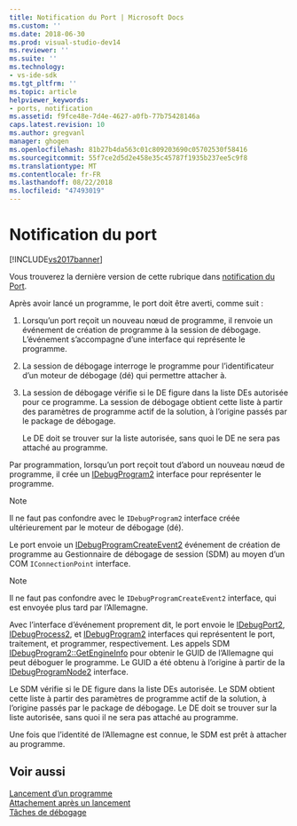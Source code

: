 ```yaml
---
title: Notification du Port | Microsoft Docs
ms.custom: ''
ms.date: 2018-06-30
ms.prod: visual-studio-dev14
ms.reviewer: ''
ms.suite: ''
ms.technology:
- vs-ide-sdk
ms.tgt_pltfrm: ''
ms.topic: article
helpviewer_keywords:
- ports, notification
ms.assetid: f9fce48e-7d4e-4627-a0fb-77b75428146a
caps.latest.revision: 10
ms.author: gregvanl
manager: ghogen
ms.openlocfilehash: 81b27b4da563c01c809203690c05702530f58416
ms.sourcegitcommit: 55f7ce2d5d2e458e35c45787f1935b237ee5c9f8
ms.translationtype: MT
ms.contentlocale: fr-FR
ms.lasthandoff: 08/22/2018
ms.locfileid: "47493019"
---
```

# <a name="notifying-the-port"></a>Notification du port
[!INCLUDE[vs2017banner](../../includes/vs2017banner.md)]

Vous trouverez la dernière version de cette rubrique dans [notification du Port](https://docs.microsoft.com/visualstudio/extensibility/debugger/notifying-the-port).  
  
Après avoir lancé un programme, le port doit être averti, comme suit :  
  
1.  Lorsqu’un port reçoit un nouveau nœud de programme, il renvoie un événement de création de programme à la session de débogage. L’événement s’accompagne d’une interface qui représente le programme.  
  
2.  La session de débogage interroge le programme pour l’identificateur d’un moteur de débogage (dé) qui permettre attacher à.  
  
3.  La session de débogage vérifie si le DE figure dans la liste DEs autorisée pour ce programme. La session de débogage obtient cette liste à partir des paramètres de programme actif de la solution, à l’origine passés par le package de débogage.  
  
     Le DE doit se trouver sur la liste autorisée, sans quoi le DE ne sera pas attaché au programme.  
  
 Par programmation, lorsqu’un port reçoit tout d’abord un nouveau nœud de programme, il crée un [IDebugProgram2](../../extensibility/debugger/reference/idebugprogram2.md) interface pour représenter le programme.  
  
> [!NOTE]
>  Il ne faut pas confondre avec le `IDebugProgram2` interface créée ultérieurement par le moteur de débogage (dé).  
  
 Le port envoie un [IDebugProgramCreateEvent2](../../extensibility/debugger/reference/idebugprogramcreateevent2.md) événement de création de programme au Gestionnaire de débogage de session (SDM) au moyen d’un COM `IConnectionPoint` interface.  
  
> [!NOTE]
>  Il ne faut pas confondre avec le `IDebugProgramCreateEvent2` interface, qui est envoyée plus tard par l’Allemagne.  
  
 Avec l’interface d’événement proprement dit, le port envoie le [IDebugPort2](../../extensibility/debugger/reference/idebugport2.md), [IDebugProcess2](../../extensibility/debugger/reference/idebugprocess2.md), et [IDebugProgram2](../../extensibility/debugger/reference/idebugprogram2.md) interfaces qui représentent le port, traitement, et programmer, respectivement. Les appels SDM [IDebugProgram2::GetEngineInfo](../../extensibility/debugger/reference/idebugprogram2-getengineinfo.md) pour obtenir le GUID de l’Allemagne qui peut déboguer le programme. Le GUID a été obtenu à l’origine à partir de la [IDebugProgramNode2](../../extensibility/debugger/reference/idebugprogramnode2.md) interface.  
  
 Le SDM vérifie si le DE figure dans la liste DEs autorisée. Le SDM obtient cette liste à partir des paramètres de programme actif de la solution, à l’origine passés par le package de débogage. Le DE doit se trouver sur la liste autorisée, sans quoi il ne sera pas attaché au programme.  
  
 Une fois que l’identité de l’Allemagne est connue, le SDM est prêt à attacher au programme.  
  
## <a name="see-also"></a>Voir aussi  
 [Lancement d’un programme](../../extensibility/debugger/launching-a-program.md)   
 [Attachement après un lancement](../../extensibility/debugger/attaching-after-a-launch.md)   
 [Tâches de débogage](../../extensibility/debugger/debugging-tasks.md)

